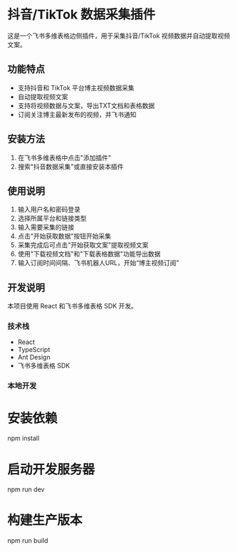 # 抖音/TikTok 数据采集插件

这是一个飞书多维表格边侧插件，用于采集抖音/TikTok 视频数据并自动提取视频文案。

## 功能特点

- 支持抖音和 TikTok 平台博主视频数据采集
- 自动提取视频文案
- 支持将视频数据与文案，导出TXT文档和表格数据
- 订阅关注博主最新发布的视频，并飞书通知

## 安装方法

1. 在飞书多维表格中点击"添加插件"
2. 搜索"抖音数据采集"或直接安装本插件

## 使用说明

1. 输入用户名和密码登录
2. 选择所属平台和链接类型
3. 输入需要采集的链接
4. 点击"开始获取数据"按钮开始采集
5. 采集完成后可点击"开始获取文案"提取视频文案
6. 使用"下载视频文档"和"下载表格数据"功能导出数据
7. 输入订阅时间间隔、飞书机器人URL，开始“博主视频订阅”

## 开发说明

本项目使用 React 和飞书多维表格 SDK 开发。

### 技术栈

- React
- TypeScript
- Ant Design
- 飞书多维表格 SDK

### 本地开发

# 安装依赖
npm install

# 启动开发服务器
npm run dev

# 构建生产版本
npm run build
